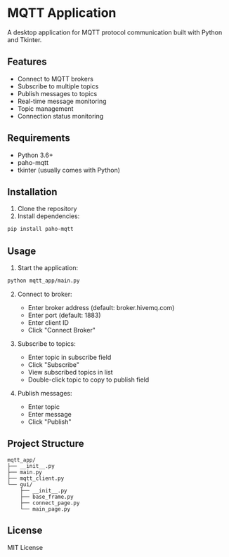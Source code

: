 # MQTT Application

A desktop application for MQTT protocol communication built with Python and Tkinter.

## Features

- Connect to MQTT brokers
- Subscribe to multiple topics
- Publish messages to topics
- Real-time message monitoring
- Topic management
- Connection status monitoring

## Requirements

- Python 3.6+
- paho-mqtt
- tkinter (usually comes with Python)

## Installation

1. Clone the repository
2. Install dependencies:
```bash
pip install paho-mqtt
```

## Usage

1. Start the application:
```bash
python mqtt_app/main.py
```

2. Connect to broker:
   - Enter broker address (default: broker.hivemq.com)
   - Enter port (default: 1883)
   - Enter client ID
   - Click "Connect Broker"

3. Subscribe to topics:
   - Enter topic in subscribe field
   - Click "Subscribe"
   - View subscribed topics in list
   - Double-click topic to copy to publish field

4. Publish messages:
   - Enter topic
   - Enter message
   - Click "Publish"

## Project Structure

```
mqtt_app/
├── __init__.py
├── main.py
├── mqtt_client.py
└── gui/
    ├── __init__.py
    ├── base_frame.py
    ├── connect_page.py
    └── main_page.py
```

## License

MIT License
